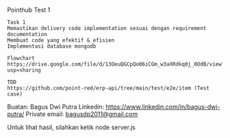 Pointhub Test 1

```
Task 1
Memastikan delivery code implementation sesuai dengan requirement documentation
Membuat code yang efektif & efisien
Implementasi database mongodb

Flowchart
https://drive.google.com/file/d/13OeuQGCpQo06iCGm_w3aXRdkq0j_0OdB/view?usp=sharing

TDD
https://github.com/point-red/erp-api/tree/main/test/e2e/item (Test case)
```

Buatan: Bagus Dwi Putra Linkedin: https://www.linkedin.com/in/bagus-dwi-putra/ Private email: bagusdp2011@gmail.com

Untuk lihat hasil, silahkan ketik node server.js